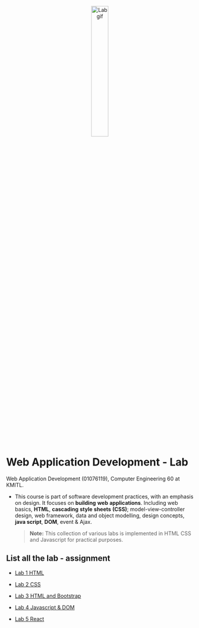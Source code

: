 <p align="center">
 <img src="https://media.giphy.com/media/48rDewUqbZWpZ7j5wU/giphy.gif"  width="30%" height="30%" alt="Lab gif"/>
</p>

# Web Application Development - Lab
Web Application Development (01076119), Computer Engineering 60 at KMITL.

- This course is part of software development practices, with an emphasis on design. It focuses on **building** **web** **applications**. Including web basics, **HTML**, **cascading** **style** **sheets** **(CSS)**; model-view-controller design, web framework, data and object modelling, design concepts, **java script**, **DOM**, event & Ajax. 

  > **Note:** This collection of various labs is implemented in HTML CSS and Javascript for practical purposes.

## List all the lab - assignment 
- [Lab 1 HTML](lab-1)

- [Lab 2 CSS](lab-2)
 
- [Lab 3 HTML and Bootstrap](lab-3)
 
- [Lab 4 Javascript & DOM](lab-4)

- [Lab 5 React](lab-5)
